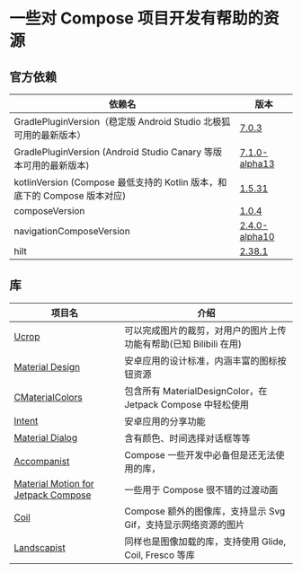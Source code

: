 # 一些对 Compose 项目开发有帮助的资源

## 官方依赖

|依赖名|版本|
|------|-----|
|GradlePluginVersion（稳定版 Android Studio 北极狐可用的最新版本）|[7.0.3](https://mvnrepository.com/artifact/com.android.tools.build/gradle?repo=google)|
|GradlePluginVersion (Android Studio Canary 等版本可用的最新版本)|[7.1.0-alpha13](https://mvnrepository.com/artifact/com.android.tools.build/gradle?repo=google)|
|kotlinVersion (Compose 最低支持的 Kotlin 版本，和底下的 Compose 版本对应) |[1.5.31](https://github.com/JetBrains/kotlin/releases)|
|composeVersion|[1.0.4](https://developer.android.com/jetpack/androidx/releases/compose)|
|navigationComposeVersion|[2.4.0-alpha10](https://developer.android.com/jetpack/androidx/releases/navigation)|
|hilt|[2.38.1](https://mvnrepository.com/artifact/com.google.dagger/hilt-android)|

## 库

| 项目名 | 介绍 |
| -------|------|
|[Ucrop](https://github.com/Yalantis/uCrop) | 可以完成图片的裁剪，对用户的图片上传功能有帮助(已知 Bilibili 在用)
|[Material Design](https://material.io/design) | 安卓应用的设计标准，内涵丰富的图标按钮资源
|[CMaterialColors](https://github.com/FunnySaltyFish/CMaterialColors) | 包含所有 MaterialDesignColor，在 Jetpack Compose 中轻松使用
|[Intent](https://developer.android.com/training/sharing/send?hl=zh-cn#kotlin) | 安卓应用的分享功能
|[Material Dialog](https://github.com/afollestad/material-dialogs) | 含有颜色、时间选择对话框等等
|[Accompanist](https://github.com/google/accompanist) | Compose 一些开发中必备但是还无法使用的库，
|[Material Motion for Jetpack Compose](https://github.com/fornewid/material-motion-compose) | 一些用于 Compose 很不错的过渡动画
|[Coil](https://coil-kt.github.io/coil/compose/) | Compose 额外的图像库，支持显示 Svg Gif，支持显示网络资源的图片
|[Landscapist](https://github.com/skydoves/Landscapist) | 同样也是图像加载的库，支持使用 Glide, Coil, Fresco 等库

